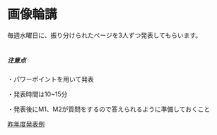 # 画像輪講

毎週水曜日に、振り分けられたページを3人ずつ発表してもらいます。
<br>
<br>
##### 注意点

・パワーポイントを用いて発表

・発表時間は10~15分

・発表後にM1、M2が質問をするので答えられるように準備しておくこと

[昨年度発表例](https://mailkyutechjp-my.sharepoint.com/personal/lu_huimin945_mail_kyutech_jp/_layouts/15/onedrive.aspx?id=%2Fpersonal%2Flu%5Fhuimin945%5Fmail%5Fkyutech%5Fjp%2FDocuments%2FSeminar%2F%E5%8B%89%E5%BC%B7%E4%BC%9A%E8%B3%87%E6%96%99%2F%E7%94%BB%E5%83%8F%E5%87%A6%E7%90%86%E8%BC%AA%E8%AC%9B)
